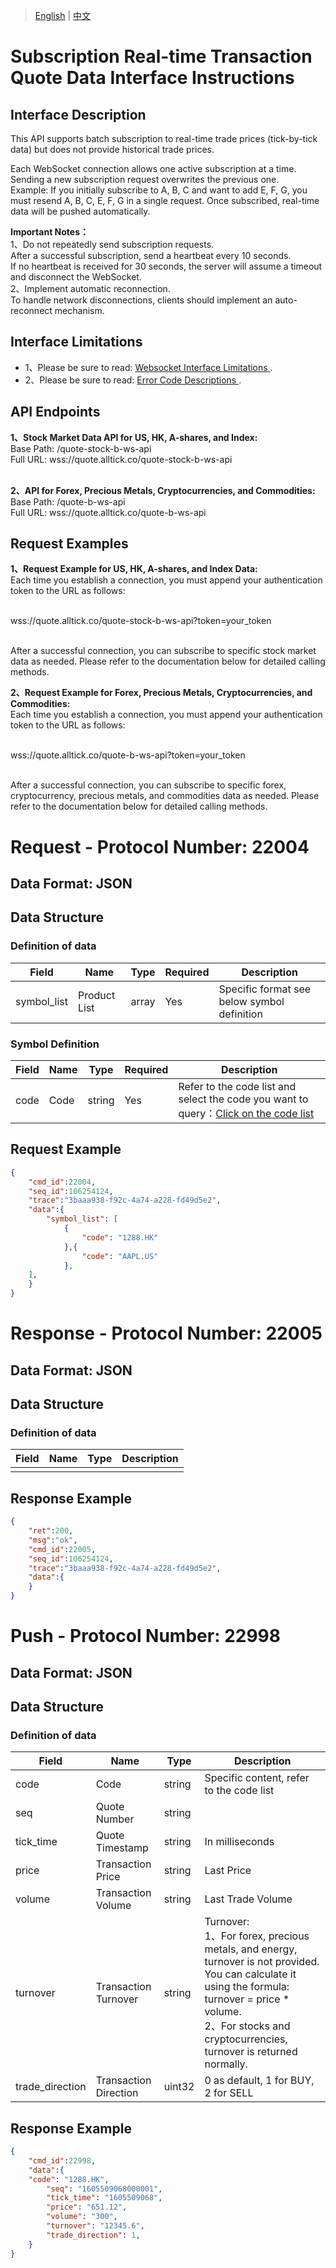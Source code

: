 > [English](./realtime_transaction_quote_subscription.md) | [中文](./realtime_transaction_quote_subscription_cn.md)

# Subscription Real-time Transaction Quote Data Interface Instructions

## Interface Description
This API supports batch subscription to real-time trade prices (tick-by-tick data) but does not provide historical trade prices.

Each WebSocket connection allows one active subscription at a time.
<br />Sending a new subscription request overwrites the previous one.
<br />Example: If you initially subscribe to A, B, C and want to add E, F, G, you must resend A, B, C, E, F, G in a single request. Once subscribed, real-time data will be pushed automatically.

**Important Notes：**
<br />1、Do not repeatedly send subscription requests.
<br />After a successful subscription, send a heartbeat every 10 seconds.
<br />If no heartbeat is received for 30 seconds, the server will assume a timeout and disconnect the WebSocket.
<br />2、Implement automatic reconnection.
<br />To handle network disconnections, clients should implement an auto-reconnect mechanism.

## Interface Limitations
- 1、Please be sure to read: [ Websocket Interface Limitations ](https://github.com/alltick/alltick-realtime-forex-crypto-stock-tick-finance-websocket-api/blob/main/websocket_interface/interface_limitation.md).
- 2、Please be sure to read: [ Error Code Descriptions ](https://github.com/alltick/alltick-realtime-forex-crypto-stock-tick-finance-websocket-api/blob/main/error_code_description.md).

## API Endpoints
**1、Stock Market Data API for US, HK, A-shares, and Index:**
<br />Base Path: /quote-stock-b-ws-api
<br />Full URL: wss://quote.alltick.co/quote-stock-b-ws-api 

<br />**2、API for Forex, Precious Metals, Cryptocurrencies, and Commodities:**
<br />Base Path: /quote-b-ws-api
<br />Full URL: wss://quote.alltick.co/quote-b-ws-api

## Request Examples
**1、Request Example for US, HK, A-shares, and Index Data:**
<br />Each time you establish a connection, you must append your authentication token to the URL as follows:

<br />wss://quote.alltick.co/quote-stock-b-ws-api?token=your_token

<br />After a successful connection, you can subscribe to specific stock market data as needed. Please refer to the documentation below for detailed calling methods.

**2、Request Example for Forex, Precious Metals, Cryptocurrencies, and Commodities:**
<br />Each time you establish a connection, you must append your authentication token to the URL as follows:

<br />wss://quote.alltick.co/quote-b-ws-api?token=your_token

<br />After a successful connection, you can subscribe to specific forex, cryptocurrency, precious metals, and commodities data as needed. Please refer to the documentation below for detailed calling methods.


# Request - Protocol Number: 22004
## Data Format: JSON
## Data Structure
### Definition of data
| Field        | Name       | Type   | Required | Description                |
| ------------ | ---------- | ------ | -------- | --------------------------|
| symbol_list  | Product List | array | Yes      | Specific format see below symbol definition |
### Symbol Definition
| Field | Name | Type   | Required | Description                |
| ---- | ---- | ------ | -------- | --------------------------|
| code | Code | string | Yes      | Refer to the code list and select the code you want to query：[Click on the code list](https://docs.google.com/spreadsheets/d/1avkeR1heZSj6gXIkDeBt8X3nv4EzJetw4yFuKjSDYtA/edit?gid=495387863#gid=495387863)   |
## Request Example
```json
{
    "cmd_id":22004,
    "seq_id":106254124,
    "trace":"3baaa938-f92c-4a74-a228-fd49d5e2",
    "data":{
        "symbol_list": [
            {
				"code": "1288.HK"
            },{
				"code": "AAPL.US"
            },
	],
    }
}
```
# Response - Protocol Number: 22005
## Data Format: JSON
## Data Structure
### Definition of data
| Field | Name | Type | Description |
| --- | --- |  ---  | --- |
|  |  |    |  |
## Response Example
```json
{
    "ret":200,
    "msg":"ok",
    "cmd_id":22005,
    "seq_id":106254124,
    "trace":"3baaa938-f92c-4a74-a228-fd49d5e2",
    "data":{
    }    
}
```
# Push - Protocol Number: 22998
## Data Format: JSON
## Data Structure
### Definition of data
| Field            | Name          | Type   | Description                 |
| ---------------- | ------------- | ------ | --------------------------- |
| code             | Code          | string | Specific content, refer to the code list |
| seq              | Quote Number  | string |                             |
| tick_time        | Quote Timestamp | string | In milliseconds             |
| price            | Transaction Price | string |    Last Price                       |
| volume           | Transaction Volume | string |   Last Trade Volume                   |
| turnover         | Transaction Turnover | string |  Turnover:<br/>1、For forex, precious metals, and energy, turnover is not provided. You can calculate it using the formula: turnover = price * volume.<br/>2、For stocks and cryptocurrencies, turnover is returned normally.                      |
| trade_direction  | Transaction Direction | uint32 | 0 as default, 1 for BUY, 2 for SELL |
## Response Example
```json
{
    "cmd_id":22998,
    "data":{
	"code": "1288.HK",
        "seq": "1605509068000001",
        "tick_time": "1605509068",
        "price": "651.12",
        "volume": "300",
        "turnover": "12345.6",
        "trade_direction": 1,
    }
}
```

